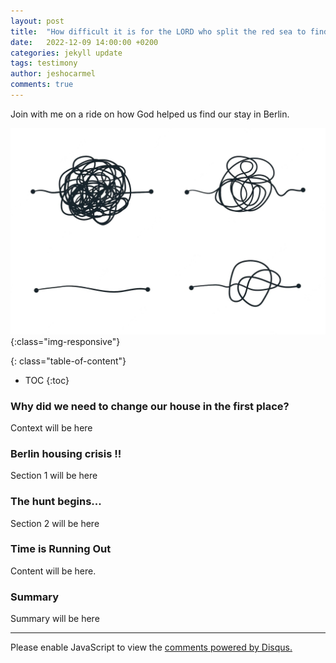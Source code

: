 ```yaml
---
layout: post
title:  "How difficult it is for the LORD who split the red sea to find us a house in Berlin?"
date:   2022-12-09 14:00:00 +0200
categories: jekyll update
tags: testimony
author: jeshocarmel
comments: true
---
```

Join with me on a ride on how God helped us find our stay in Berlin.

<!-- Primary Meta Tags -->
<meta name="title" content="How difficult it is for the LORD who split the red sea to find us a house in Berlin">
<meta name="description" content="A true story of how God helped us find a new stay in Berlin.">

<!-- Open Graph / Facebook -->
<meta property="og:type" content="website">
<meta property="og:url" content="https://jeshocarmel.github.io">
<meta property="og:title" content="How difficult it is for the LORD who split the red sea to find us a house in Berlin?">
<meta property="og:description" content="A true story of how God helped us find a new stay in Berlin.">
<meta property="og:image" content="https://jeshocarmel.github.io/assets/images/god_knows.jpg">

<!-- Twitter -->
<meta property="twitter:card" content="summary_large_image">
<meta property="twitter:url" content="https://jeshocarmel.github.io">
<meta property="twitter:title" content="A true story of how God helped us find a new stay in Berlin.">
<meta property="twitter:description" content="A true story of how God helped us find a new stay in Berlin.">
<meta property="twitter:image" content="https://jeshocarmel.github.io/assets/images/god_knows.jpg">

![testimony](/assets/images/scrawl.png){:class="img-responsive"}


{: class="table-of-content"}
* TOC
{:toc}

###  Why did we need to change our house in the first place?

Context will be here

### Berlin housing crisis !!

Section 1 will be here

### The hunt begins...

Section 2 will be here

### Time is Running Out

Content will be here.

###  Summary

Summary will be here

---

<div id="disqus_thread"></div>
<script>

/**
*  RECOMMENDED CONFIGURATION VARIABLES: EDIT AND UNCOMMENT THE SECTION BELOW TO INSERT DYNAMIC VALUES FROM YOUR PLATFORM OR CMS.
*  LEARN WHY DEFINING THESE VARIABLES IS IMPORTANT: https://disqus.com/admin/universalcode/#configuration-variables*/
/*
var disqus_config = function () {
this.page.url = PAGE_URL;  // Replace PAGE_URL with your page's canonical URL variable
this.page.identifier = PAGE_IDENTIFIER; // Replace PAGE_IDENTIFIER with your page's unique identifier variable
};
*/
(function() { // DON'T EDIT BELOW THIS LINE
var d = document, s = d.createElement('script');
s.src = 'https://jeshocarmel-github-io.disqus.com/embed.js';
s.setAttribute('data-timestamp', +new Date());
(d.head || d.body).appendChild(s);
})();
</script>
<noscript>Please enable JavaScript to view the <a href="https://disqus.com/?ref_noscript">comments powered by Disqus.</a></noscript>
                            